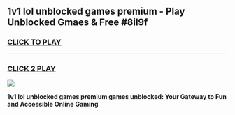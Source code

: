 
## 1v1 lol unblocked games premium - Play Unblocked Gmaes & Free #8il9f
<h3>
<a href="https://premium.freeplayer.one?title=1v1_lol_unblocked_games_premium&ref=03M">CLICK TO PLAY</a></h3>
<hr>

<h3>
<a href="https://premium.freeplayer.one?title=1v1_lol_unblocked_games_premium&ref=03M">CLICK 2 PLAY</a>
  
</h3>

<a href="https://premium.freeplayer.one?title=1v1_lol_unblocked_games_premium&ref=03M"><img src="https://clearcache.store/games.png"></a>


**1v1 lol unblocked games premium games unblocked: Your Gateway to Fun and Accessible Online Gaming**
